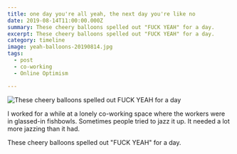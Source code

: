 ```yaml
---
title: one day you're all yeah, the next day you're like no
date: 2019-08-14T11:00:00.000Z
summary: These cheery balloons spelled out "FUCK YEAH" for a day.
excerpt: These cheery balloons spelled out "FUCK YEAH" for a day.
category: timeline
image: yeah-balloons-20190814.jpg
tags:
  - post 
  - co-working
  - Online Optimism

---
```


![These cheery balloons spelled out FUCK YEAH for a day](/static/img/timeline/yeah-balloons-20190814.jpg "These cheery balloons spelled out FUCK YEAH for a day")

I worked for a while at a lonely co-working space where the workers were in glassed-in fishbowls. Sometimes people tried to jazz it up. It needed a lot more jazzing than it had.

These cheery balloons spelled out "FUCK YEAH" for a day.